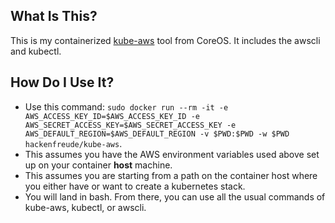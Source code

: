 ## What Is This?
This is my containerized [kube-aws](https://github.com/coreos/kube-aws/releases) tool from CoreOS. It includes the awscli and kubectl.

## How Do I Use It?
* Use this command: `sudo docker run --rm -it -e AWS_ACCESS_KEY_ID=$AWS_ACCESS_KEY_ID -e AWS_SECRET_ACCESS_KEY=$AWS_SECRET_ACCESS_KEY -e AWS_DEFAULT_REGION=$AWS_DEFAULT_REGION -v $PWD:$PWD -w $PWD hackenfreude/kube-aws`.
* This assumes you have the AWS environment variables used above set up on your container __host__ machine.
* This assumes you are starting from a path on the container host where you either have or want to create a kubernetes stack.
* You will land in bash. From there, you can use all the usual commands of kube-aws, kubectl, or awscli.
